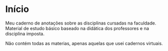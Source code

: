 # Início

Meu caderno de anotações sobre as disciplinas cursadas na faculdade. Material de estudo básico baseado na didática dos professores e na disciplina imposta.

Não contém todas as materias, apenas aquelas que usei cadernos virtuais.
